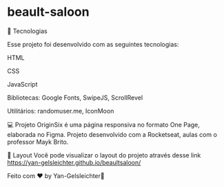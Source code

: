 # beault-saloon

🚀 Tecnologias

Esse projeto foi desenvolvido com as seguintes tecnologias:

HTML

CSS

JavaScript


Bibliotecas:
Google Fonts,
SwipeJS,
ScrollRevel


Utilitários:
randomuser.me,
IconMoon

💻 Projeto
OriginSix é uma página responsiva no formato One Page, elaborada no Figma. Projeto desenvolvido com a Rocketseat, aulas com o professor  Mayk Brito.

🔖 Layout
Você pode visualizar o layout do projeto através desse link https://yan-gelsleichter.github.io/beaultsaloon/

Feito com ♥ by Yan-Gelsleichter👋
